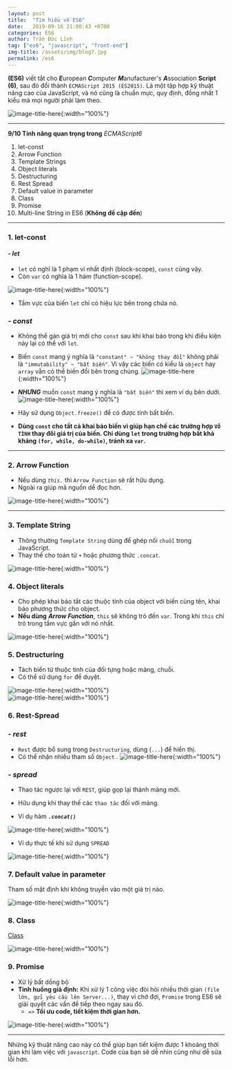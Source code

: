 ```yaml
---
layout: post
title:  "Tìm hiểu về ES6"
date:   2019-09-16 21:00:43 +0700
categories: ES6
author: Trần Đức Lĩnh
tag: ["es6", "javascript", "front-end"]
img-title: /assets/img/blog7.jpg
permalink: /es6
---
```

**(ES6)** viết tắt cho ***E***uropean ***C***omputer ***M***anufacturer's ***A***ssociation **Script (6)**, sau đó đổi thành `ECMAScript 2015 (ES2015)`. Là một tập hợp kỹ thuật nâng cao của JavaScript, và nó cũng là chuẩn mực, quy định, đồng nhất 1 kiểu mà mọi người phải làm theo.

![image-title-here](/assets/img/img-post/es6/es6.jpg){:width="100%"}

***

**9/10 Tính năng quan trọng trong** *ECMAScript6*
1. let-const
2. Arrow Function
3. Template Strings
4. Object literals
5. Destructuring
6. Rest Spread
7. Default value in parameter
8. Class
9. Promise
10. Multi-line String in ES6 (**Không đề cập đến**)

***
### 1. let-const

#### ***- let***

* `let` có nghĩ là 1 phạm vi nhất định (block-scope), `const` cũng vậy.
* Còn `var` có nghĩa là 1 hàm (function-scope).

![image-title-here](/assets/img/img-post/es6/let.png){:width="100%"}


* Tầm vực của biến `let` chỉ có hiệu lực bên trong chứa nó.

### ***- const***

* Không thể gán giá trị mới cho `const` sau khi khai báo trong khi điều kiện này lại có thể với `let`.

* Biến `const` mang ý nghĩa là `"constant" ~ "không thay đổi"` không phải là `"immutability" ~ "bất biến"`. Vì vậy các biến có kiểu là `object` hay `array` vẫn có thể biến đổi bên trong chúng.
![image-title-here](/assets/img/img-post/es6/const-array.png){:width="100%"}


* ***NHƯNG*** muốn `const` mang ý nghĩa là `"bất biến"` thì xem ví dụ bên dưới.
![image-title-here](/assets/img/img-post/es6/const-freeze.png){:width="100%"}


* Hãy sử dụng `Object.freeze()` để có được tính bất biến.

*  **Dùng `const` cho tất cả khai báo biến vì giúp hạn chế các trường hợp `VÔ TÌNH` thay đổi giá trị của biến. Chỉ dùng `let` trong trường hợp bất khả kháng ``(for, while, do-while)``, tránh xa `var`.**

***

### 2. Arrow Function

* Nếu dùng *`this.`* thì `Arrow Function` sẽ rất hữu dụng.
* Ngoài ra giúp mã nguồn dể đọc hơn.

![image-title-here](/assets/img/img-post/es6/arrow-function.png){:width="100%"}

***

### 3. Template String

* Thông thường `Template String` dùng để ghép nối `chuỗi` trong JavaScript.
* Thay thế cho toán tử `+` hoặc phương thức `.concat`.

![image-title-here](/assets/img/img-post/es6/template-string.png){:width="100%"}

### 4. Object literals

* Cho phép khai báo tắt các thuộc tính của object với biến cùng tên, khai báo phương thức cho object.
* **Nếu dùng** ***Arrow Function***, `this` sẽ không trỏ đến `var`. Trong khi `this` chỉ trỏ trong tầm vực gần với nó nhất.

![image-title-here](/assets/img/img-post/es6/object-literals.png){:width="100%"}

### 5. Destructuring

* Tách biến từ thuộc tính của đối tựng hoặc mảng, chuỗi.
* Có thể sử dụng `for` để duyệt.

![image-title-here](/assets/img/img-post/es6/destructuring_1.png){:width="100%"}<br/>
![image-title-here](/assets/img/img-post/es6/destructuring_2.png){:width="100%"}

### 6. Rest-Spread

### ***- rest***

* `Rest` được bổ sung trong `Destructuring`, dùng (`...`) để hiển thị.
* Có thể nhận nhiều tham số `Object` .
![image-title-here](/assets/img/img-post/es6/rest.png){:width="100%"}

### ***- spread***

* Thao tác ngược lại với `REST`, giúp gọp lại thành mảng mới.
* Hữu dụng khi thay thế các `thao tác` đối với mảng.

* Ví dụ hàm ***`.concat()`*** 

![image-title-here](/assets/img/img-post/es6/spread.concat.png){:width="100%"}

* Ví dụ thực tế khi sử dụng `SPREAD`

![image-title-here](/assets/img/img-post/es6/spread.png){:width="100%"}

### 7. Default value in parameter
Tham số mặt định khi không truyền vào một giá trị nào.

![image-title-here](/assets/img/img-post/es6/default-parameter.png){:width="100%"}

### 8. Class
[Class](https://www.google.com/search?q=class+trong+javascript+es6&rlz=1C1CHBF_enVN850VN850&oq=class+trong+ja&aqs=chrome.3.69i57j0l5.13113j0j7&sourceid=chrome&ie=UTF-8)

![image-title-here](/assets/img/img-post/es6/class.png){:width="100%"}

### 9. Promise
* Xử lý bất dồng bộ
* **Tình huống giả định:** Khi xử lý 1 công việc đòi hỏi nhiều thời gian `(file lớn, gửi yêu cầu lên Server...)`, thay vì chờ đợi, `Promise` trong ES6 sẽ giải quyết các vấn đề tiếp theo ngay sau đó.
    * `=>` **Tối ưu code, tiết kiệm thời gian hơn.**

![image-title-here](/assets/img/img-post/es6/promise.png){:width="100%"}

***

Những kỹ thuật nâng cao này có thể giúp bạn tiết kiệm được 1 khoảng thời gian khi làm việc với `javascript`. Code của bạn sẽ dễ nhìn cũng như dễ sửa lỗi hơn.